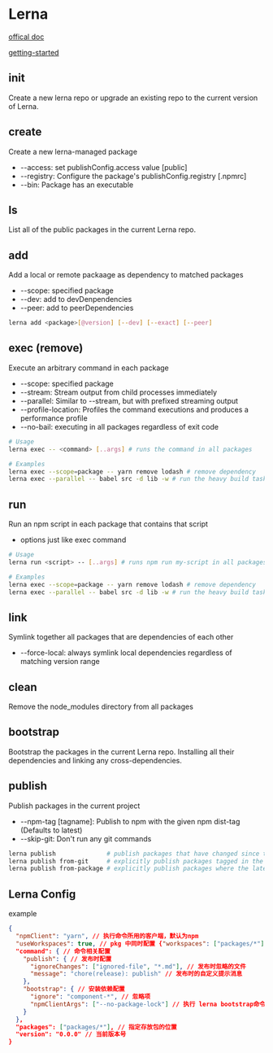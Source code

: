 # Lerna

[offical doc](https://lerna.js.org/)

[getting-started](https://github.com/lerna/lerna#getting-started)


## init

Create a new lerna repo or upgrade an existing repo to the current version of Lerna.

## create

Create a new lerna-managed package
- --access: set publishConfig.access value [public]
- --registry: Configure the package's publishConfig.registry [.npmrc]
- --bin: Package has an executable

## ls

List all of the public packages in the current Lerna repo.

## add

Add a local or remote packaage as dependency to matched packages
- --scope: specified package
- --dev: add to devDenpendencies
- --peer: add to peerDependencies

```bash
lerna add <package>[@version] [--dev] [--exact] [--peer]
```

## exec (remove)

Execute an arbitrary command in each package
- --scope: specified package
- --stream: Stream output from child processes immediately
- --parallel: Similar to --stream, but with prefixed streaming output
- --profile-location: Profiles the command executions and produces a performance profile
- --no-bail: executing in all packages regardless of exit code

```bash
# Usage
lerna exec -- <command> [..args] # runs the command in all packages

# Examples
lerna exec --scope=package -- yarn remove lodash # remove dependency
lerna exec --parallel -- babel src -d lib -w # run the heavy build task
```

## run

Run an npm script in each package that contains that script
- options just like exec command

```bash
# Usage
lerna run <script> -- [..args] # runs npm run my-script in all packages that have it

# Examples
lerna exec --scope=package -- yarn remove lodash # remove dependency
lerna exec --parallel -- babel src -d lib -w # run the heavy build task
```

## link

Symlink together all packages that are dependencies of each other
- --force-local: always symlink local dependencies regardless of matching version range

## clean

Remove the node_modules directory from all packages

## bootstrap

Bootstrap the packages in the current Lerna repo. Installing all their dependencies and linking any cross-dependencies.

## publish

Publish packages in the current project
- --npm-tag [tagname]: Publish to npm with the given npm dist-tag (Defaults to latest)
- --skip-git: Don't run any git commands


```bash
lerna publish              # publish packages that have changed since the last release
lerna publish from-git     # explicitly publish packages tagged in the current commit
lerna publish from-package # explicitly publish packages where the latest version is not present in the registry
```

## Lerna Config

example

```json
{
  "npmClient": "yarn", // 执行命令所用的客户端，默认为npm
  "useWorkspaces": true, // pkg 中同时配置 {"workspaces": ["packages/*"]},
  "command": { // 命令相关配置
    "publish": { // 发布时配置
      "ignoreChanges": ["ignored-file", "*.md"], // 发布时忽略的文件
      "message": "chore(release): publish" // 发布时的自定义提示消息
    },
    "bootstrap": { // 安装依赖配置
      "ignore": "component-*", // 忽略项
      "npmClientArgs": ["--no-package-lock"] // 执行 lerna bootstrap命令时传的参数
    }
  },
  "packages": ["packages/*"], // 指定存放包的位置
  "version": "0.0.0" // 当前版本号
}
```

